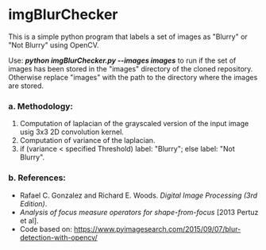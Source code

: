 # imgBlurChecker

This is a simple python program that labels a set of images as "Blurry" or "Not Blurry" using OpenCV. 

Use: **_python imgBlurChecker.py --images images_** to run if the set of images has been stored in the "images" directory of the cloned repository. Otherwise replace "images" with the path to the directory where the images are stored.    


### a. Methodology:

1. Computation of laplacian of the grayscaled version of the input image usig 3x3 2D convolution kernel.
2. Computation of variance of the laplacian.
3. if (variance < specified Threshold) label: "Blurry"; else label: "Not Blurry". 

### b. References:

- Rafael C. Gonzalez and Richard E. Woods. *Digital Image Processing (3rd Edition)*.
- *Analysis of focus measure operators for shape-from-focus* [2013 Pertuz et al].
- Code based on: https://www.pyimagesearch.com/2015/09/07/blur-detection-with-opencv/ 